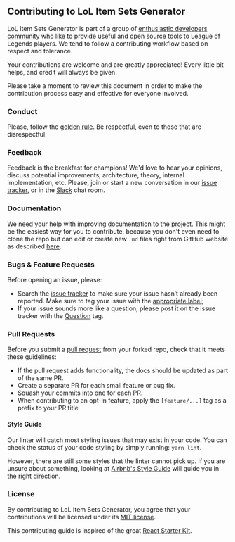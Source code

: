 ## Contributing to LoL Item Sets Generator

LoL Item Sets Generator is part of a group of [enthusiastic developers community](https://github.com/league-of-legends-devs)
who like to provide useful and open source tools to League of Legends players. We tend to follow a contributing
workflow based on respect and tolerance.

Your contributions are welcome and are greatly appreciated! Every little bit helps, and credit
will always be given.

Please take a moment to review this document in order to make the contribution process easy and
effective for everyone involved.

### Conduct

Please, follow the [golden rule](https://en.wikipedia.org/wiki/Golden_Rule). Be respectful, even to
those that are disrespectful.

### Feedback

Feedback is the breakfast for champions! We'd love to hear your opinions, discuss potential
improvements, architecture, theory, internal implementation, etc. Please, join or start a new
conversation in our [issue tracker](https://github.com/league-of-legends-devs/lol-item-sets-generator.org/issues),
or in the [Slack](https://slack.lol-item-sets-generator.org) chat room.

### Documentation

We need your help with improving documentation to the project. This might be the easiest way for
you to contribute, because you don't even need to clone the repo but can edit or create new `.md`
files right from GitHub website as described [here](https://help.github.com/articles/editing-files-in-your-repository).

### Bugs & Feature Requests

Before opening an issue, please:

* Search the [issue tracker](https://github.com/league-of-legends-devs/lol-item-sets-generator.org/issues) to make sure
  your issue hasn’t already been reported. Make sure to tag your issue with the [appropriate label](https://github.com/league-of-legends-devs/lol-item-sets-generator.org/labels);
* If your issue sounds more like a question, please post it on the issue tracker with the [Question](https://github.com/league-of-legends-devs/lol-item-sets-generator.org/labels/question) tag.

### Pull Requests

Before you submit a [pull request](https://help.github.com/articles/using-pull-requests) from your
forked repo, check that it meets these guidelines:

* If the pull request adds functionality, the docs should be updated as part of the same PR.
* Create a separate PR for each small feature or bug fix.
* [Squash](http://stackoverflow.com/questions/5189560/squash-my-last-x-commits-together-using-git)
  your commits into one for each PR.
* When contributing to an opt-in feature, apply the `[feature/...]` tag as a prefix to your PR title

#### Style Guide

Our linter will catch most styling issues that may exist in your code. You can check the status
of your code styling by simply running: `yarn lint`.

However, there are still some styles that the linter cannot pick up. If you are unsure about
something, looking at [Airbnb's Style Guide](https://github.com/airbnb/javascript) will guide you
in the right direction.

### License

By contributing to LoL Item Sets Generator, you agree that your contributions will be licensed under its
[MIT license](https://github.com/league-of-legends-devs/lol-item-sets-generator.org/blob/master/LICENSE).

This contributing guide is inspired of the great [React Starter Kit](https://github.com/kriasoft/react-starter-kit/blob/master/CONTRIBUTING.md).
